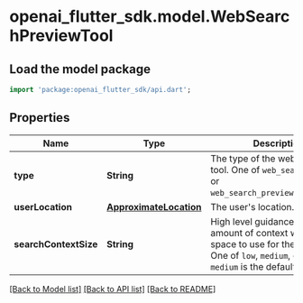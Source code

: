 # openai_flutter_sdk.model.WebSearchPreviewTool

## Load the model package
```dart
import 'package:openai_flutter_sdk/api.dart';
```

## Properties
Name | Type | Description | Notes
------------ | ------------- | ------------- | -------------
**type** | **String** | The type of the web search tool. One of `web_search_preview` or `web_search_preview_2025_03_11`. | [default to 'web_search_preview']
**userLocation** | [**ApproximateLocation**](ApproximateLocation.md) | The user's location. | [optional] 
**searchContextSize** | **String** | High level guidance for the amount of context window space to use for the search. One of `low`, `medium`, or `high`. `medium` is the default. | [optional] 

[[Back to Model list]](../README.md#documentation-for-models) [[Back to API list]](../README.md#documentation-for-api-endpoints) [[Back to README]](../README.md)


